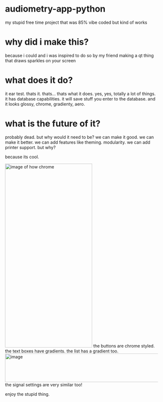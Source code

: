 # audiometry-app-python
my stupid free time project that was 85% vibe coded but kind of works 

# why did i make this?
because i could and i was inspired to do so by my friend making a qt thing that draws sparkles on your screen

# what does it do?
it ear test. thats it. thats... thats what it does. yes, yes, totally a lot of things.
it has database capabilities. it will save stuff you enter to the database.
and it looks glossy, chrome, gradienty, aero.

# what is the future of it?
probably dead. but why would it need to be? we can make it good. we can make it better. 
we can add features like theming. modularity. we can add printer support.
but why?

because its cool.

<img width="287" height="606" alt="image of how chrome" src="https://github.com/user-attachments/assets/15f3d083-3640-4927-b1b0-00e9d610ea1c" />
the buttons are chrome styled. the text boxes have gradients. the list has a gradient too.

<img width="771" height="94" alt="image" src="https://github.com/user-attachments/assets/bd6f3895-acc1-4524-b9da-8bd207b79840" />
the signal settings are very similar too!

enjoy the stupid thing.
